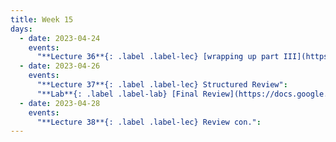 ```yaml
---
title: Week 15
days:
  - date: 2023-04-24
    events:
      "**Lecture 36**{: .label .label-lec} [wrapping up part III](https://ph142-ucb.github.io/sp23/src/wrap_up_sp23.pdf) ([Recording](https://youtu.be/JpXofJSEqlw))":
  - date: 2023-04-26
    events:
      "**Lecture 37**{: .label .label-lec} Structured Review":
      "**Lab**{: .label .label-lab} [Final Review](https://docs.google.com/presentation/d/1lkGV_6Fezy8XC6p-5GNbB620leHu5JEhteAPS8gQyS4/edit?usp=sharing)":
  - date: 2023-04-28
    events:
      "**Lecture 38**{: .label .label-lec} Review con.": 
---
```

